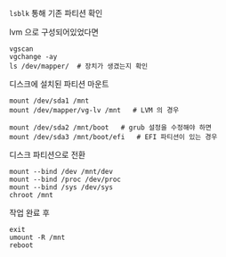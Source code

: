 `lsblk` 통해 기존 파티션 확인

lvm 으로 구성되어있었다면

```
vgscan
vgchange -ay
ls /dev/mapper/  # 장치가 생겼는지 확인
```

디스크에 설치된 파티션 마운트
```
mount /dev/sda1 /mnt
mount /dev/mapper/vg-lv /mnt   # LVM 의 경우

mount /dev/sda2 /mnt/boot   # grub 설정을 수정해야 하면
mount /dev/sda3 /mnt/boot/efi   # EFI 파티션이 있는 경우
```

디스크 파티션으로 전환
```
mount --bind /dev /mnt/dev
mount --bind /proc /dev/proc
mount --bind /sys /dev/sys
chroot /mnt
```

작업 완료 후
```
exit
umount -R /mnt
reboot
```
